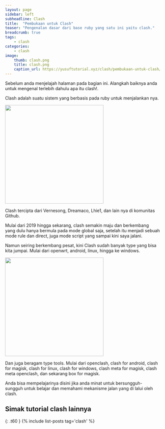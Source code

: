 ```yaml
---
layout: page
sidebar: left
subheadline: Clash
title:  "Pembukaan untuk Clash"
teaser: "Pengenalan dasar dari base ruby yang satu ini yaitu clash."
breadcrumb: true
tags:
    - clash
categories:
    - clash
image:
    thumb: clash.png
    title: clash.png
    caption_url: https://yusuftutorial.xyz/clash/pembukaan-untuk-clash/
---
```


Sebelum anda menjelajah halaman pada bagian ini. Alangkah baiknya anda untuk mengenal terlebih dahulu apa itu clash!.

Clash adalah suatu sistem yang berbasis pada ruby untuk menjalankan nya.

<a href="https://shope.ee/AUWHzCfxKa" target="_blank"><img src="https://blogger.googleusercontent.com/img/b/R29vZ2xl/AVvXsEgpbULz3IUJfJ5bmJFaSCX7xGRZ-ghSiiN9rIUK8GtFT8hA09YYtqaHSFonXJEVO8yMu4tKPdnjozs2thxUOF96uBCJsrqG9-Nc23EkrztW0inoAgkyI52ZADPWR79FT4WPcMap91PiCFVgsGuKk7xBrfxBWvrC9jV_7GGtIhD_Zy5krYpyHI7iKNGClGZL/s320/no_markReactNative-snapshot-image_13.png" width="320" height="320"></a>

Clash tercipta dari Vernesong, Dreamaco, Lhie1, dan lain nya di komunitas Github.

Mulai dari 2019 hingga sekarang, clash semakin maju dan berkembang yang dulu hanya bermula pada mode global saja, setelah itu menjadi sebuah mode rule dan direct, juga mode script yang sampai kini saya jalani.

Namun seiring berkembang pesat, kini Clash sudah banyak type yang bisa kita jumpai. Mulai dari openwrt, android, linux, hingga ke windows.

<a href="https://shope.ee/AUWHzCfxKa" target="_blank"><img src="https://blogger.googleusercontent.com/img/b/R29vZ2xl/AVvXsEgpbULz3IUJfJ5bmJFaSCX7xGRZ-ghSiiN9rIUK8GtFT8hA09YYtqaHSFonXJEVO8yMu4tKPdnjozs2thxUOF96uBCJsrqG9-Nc23EkrztW0inoAgkyI52ZADPWR79FT4WPcMap91PiCFVgsGuKk7xBrfxBWvrC9jV_7GGtIhD_Zy5krYpyHI7iKNGClGZL/s320/no_markReactNative-snapshot-image_13.png" width="320" height="320"></a>

Dan juga beragam type tools. Mulai dari openclash, clash for android, clash for magisk, clash for linux, clash for windows, clash meta for magisk, clash meta openclash, dan sekarang box for magisk.

Anda bisa mempelajarinya disini jika anda minat untuk bersungguh-sungguh untuk belajar dan memahami mekanisme jalan yang di lalui oleh clash.


## Simak tutorial clash lainnya
{: .t60 }
{% include list-posts tag='clash' %}
